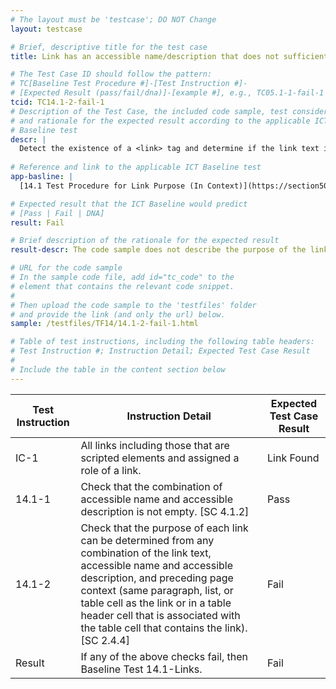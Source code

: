 ```yaml
---
# The layout must be 'testcase'; DO NOT Change
layout: testcase

# Brief, descriptive title for the test case
title: Link has an accessible name/description that does not sufficiently describe the links purpose

# The Test Case ID should follow the pattern: 
# TC[Baseline Test Procedure #]-[Test Instruction #]-
# [Expected Result (pass/fail/dna)]-[example #], e.g., TC05.1-1-fail-1
tcid: TC14.1-2-fail-1
# Description of the Test Case, the included code sample, test considerations,
# and rationale for the expected result according to the applicable ICT
# Baseline test
descr: |
  Detect the existence of a <link> tag and determine if the link text is descriptive of its purpose. The code sample provides a link that does not describe the links intent. A successful test should identify a Fail for Baseline 14.1-Links.
  
# Reference and link to the applicable ICT Baseline test
app-basline: | 
  [14.1 Test Procedure for Link Purpose (In Context)](https://section508coordinators.github.io/ICTTestingBaseline/14Links.html#141-test-procedure-for-link-purpose-in-context)

# Expected result that the ICT Baseline would predict
# [Pass | Fail | DNA]
result: Fail

# Brief description of the rationale for the expected result
result-descr: The code sample does not describe the purpose of the link.

# URL for the code sample
# In the sample code file, add id="tc_code" to the 
# element that contains the relevant code snippet.
#
# Then upload the code sample to the 'testfiles' folder 
# and provide the link (and only the url) below.
sample: /testfiles/TF14/14.1-2-fail-1.html

# Table of test instructions, including the following table headers: 
# Test Instruction #; Instruction Detail; Expected Test Case Result
#
# Include the table in the content section below
---
```

| Test Instruction | Instruction Detail | Expected Test Case Result |
|------------------|--------------------|---------------------------|
| IC-1|All links including those that are scripted elements and assigned a role of a link.| Link Found |
| 14.1-1 | Check that the combination of accessible name and accessible description is not empty. [SC 4.1.2] | Pass |
| 14.1-2 | Check that the purpose of each link can be determined from any combination of the link text, accessible name and accessible description, and preceding page context (same paragraph, list, or table cell as the link or in a table header cell that is associated with the table cell that contains the link). [SC 2.4.4] | Fail |
| Result | If any of the above checks fail, then Baseline Test 14.1-Links. | Fail | 
